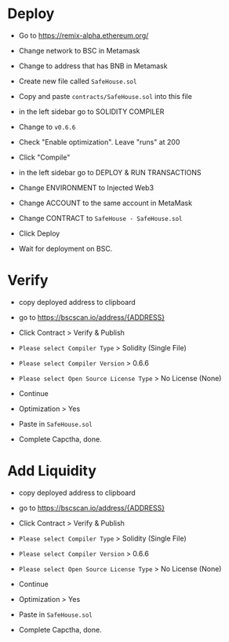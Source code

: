 # Deploy

- Go to https://remix-alpha.ethereum.org/

- Change network to BSC in Metamask

- Change to address that has BNB in Metamask

- Create new file called `SafeHouse.sol`

- Copy and paste `contracts/SafeHouse.sol` into this file

- in the left sidebar go to SOLIDITY COMPILER

- Change to `v0.6.6`

- Check "Enable optimization". Leave "runs" at 200

- Click "Compile"

- in the left sidebar go to DEPLOY & RUN TRANSACTIONS

- Change ENVIRONMENT to Injected Web3

- Change ACCOUNT to the same account in MetaMask

- Change CONTRACT to `SafeHouse - SafeHouse.sol`

- Click Deploy

- Wait for deployment on BSC.

  
  

# Verify

- copy deployed address to clipboard

- go to https://bscscan.io/address/{ADDRESS}

- Click Contract > Verify & Publish

- `Please select Compiler Type` > Solidity (Single File)

- `Please select Compiler Version` > 0.6.6

- `Please select Open Source License Type` > No License (None)

- Continue

- Optimization > Yes

- Paste in `SafeHouse.sol`

- Complete Capctha, done.

# Add Liquidity

- copy deployed address to clipboard

- go to https://bscscan.io/address/{ADDRESS}

- Click Contract > Verify & Publish

- `Please select Compiler Type` > Solidity (Single File)

- `Please select Compiler Version` > 0.6.6

- `Please select Open Source License Type` > No License (None)

- Continue

- Optimization > Yes

- Paste in `SafeHouse.sol`

- Complete Capctha, done.
